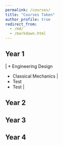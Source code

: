 ```yaml
---
permalink: /courses/
title: "Courses Taken"
author_profile: true
redirect_from: 
  - /md/
  - /markdown.html
---
```



## Year 1 

| * Engineering Design
* Classical Mechanics |
* Test 
* Test | 

## Year 2

## Year 3 

## Year 4 


